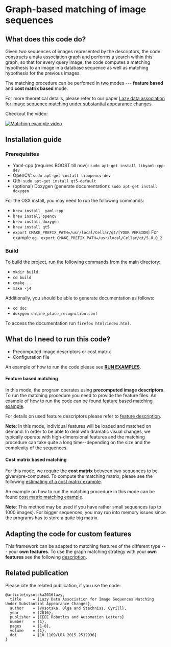 # Graph-based matching of image sequences

## What does this code do?
Given two sequences of images represented by the descriptors, the code constructs a data association graph and performs a search within this graph, so that for every query image, the code computes a matching hypothesis to an image in a database sequence as well as matching hypothesis for the previous images.

The matching procedure can be perfomed in two modes --- **feature based** and **cost matrix based** mode.

For more theoretical details, please refer to our paper [Lazy data association for image sequence matching under substantial appearance changes](http://www.ipb.uni-bonn.de/pdfs/vysotska16ral-icra.pdf).

Checkout the video:

[![Matching example video](http://img.youtube.com/vi/l-hNk7Z4lSk/0.jpg)](https://www.youtube.com/watch?v=l-hNk7Z4lSk&feature=youtu.be "Matching example video")

## Installation guide

### Prerequisites

* Yaml-cpp (requires BOOST till now): `sudo apt-get install libyaml-cpp-dev`
* OpenCV: `sudo apt-get install libopencv-dev`
* Qt5: `sudo apt-get install qt5-default`
* (optional) Doxygen (generate documentation): `sudo apt-get install doxygen`

For the OSX install, you may need to run the following commands:

 * `brew install  yaml-cpp`
 * `brew install opencv`
 * `brew install doxygen`
 * `brew install qt5`
 * `export CMAKE_PREFIX_PATH=/usr/local/Cellar/qt/[YOUR VERSION]`
    For example `eg. export CMAKE_PREFIX_PATH=/usr/local/Cellar/qt/5.8.0_2`

### Build
To build the project, run the following commands from the main directory:

* `mkdir build`
* `cd build`
* `cmake ..`
* `make -j4`


Additionally, you should be able to generate documentation as follows:
* `cd doc`
* `doxygen online_place_recognition.conf`

To access the documentation run `firefox html/index.html`.

## What do I need to run this code?

* Precomputed image descriptors or cost matrix
* Configuration file

An example of how to run the code please see [**RUN EXAMPLES**](examples/readme.md).


#### Feature based matching
In this mode, the program operates using **precomputed image descriptors**.
To run the matching procedure you need to provide the feature files. An example of how to run the code can be found [feature based matching example](apps/feature_based_matching/readme.md). 

For details on used feature descriptors please refer to [feature description](apps/feature_based_matching/readme.md#feature-format).

**Note**: In this mode, individual features will be loaded and matched on demand. In order to be able to deal with dramatic visual changes, we typically operate with high-dimensional features and the matching procedure can take quite a long time--depending on the size and the complexity of the sequences.

#### Cost matrix based matching

For this mode, we require the **cost matrix** between two sequences to be given/pre-computed. To compute the matching matrix, please see the following [estimating of a cost matrix example](apps/create_cost_matrix/readme.md).

An example on how to run the matching procedure in this mode can be found [cost matrix matching example](apps/cost_matrix_based_matching/readme.md).

**Note**: This method may be used if you have rather small sequences (up to 1000 images). For bigger sequences, you may run into memory issues since the programs has to store a quite big matrix.

## Adapting the code for custom features

This framework can be adapted to matching features of the different type --- your **own features**. To use the graph matching strategy with your **own features** see the following [description](src/features/readme.md).

## Related publication

Please cite the related publication, if you use the code:

```
@article{vysotska2016lazy, 
  title     = {Lazy Data Association for Image Sequences Matching Under Substantial Appearance Changes},
  author    = {Vysotska, Olga and Stachniss, Cyrill},
  year      = {2016},
  publisher = {IEEE Robotics and Automation Letters}
  number    = {1},
  pages     = {1-8},
  volume    = {1},
  doi       = {10.1109/LRA.2015.2512936}
}
```
